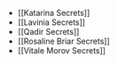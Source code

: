 - [[Katarina Secrets]]
- [[Lavinia Secrets]]
- [[Qadir Secrets]]
- [[Rosaline Briar Secrets]]
- [[Vitale Morov Secrets]]